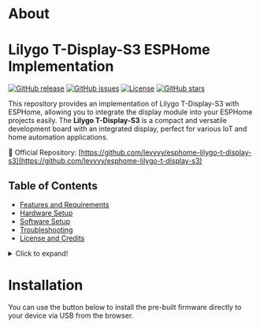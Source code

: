 # About

# Lilygo T-Display-S3 ESPHome Implementation

[![GitHub release](https://img.shields.io/github/release/levvvy/esphome-lilygo-t-display-s3.svg)](https://github.com/levvvy/esphome-lilygo-t-display-s3/releases)
[![GitHub issues](https://img.shields.io/github/issues/levvvy/esphome-lilygo-t-display-s3.svg)](https://github.com/levvvy/esphome-lilygo-t-display-s3/issues)
[![License](https://img.shields.io/github/license/levvvy/esphome-lilygo-t-display-s3)](https://github.com/levvvy/esphome-lilygo-t-display-s3/blob/main/LICENSE)
[![GitHub stars](https://img.shields.io/github/stars/levvvy/esphome-lilygo-t-display-s3.svg)](https://github.com/levvvy/esphome-lilygo-t-display-s3/stargazers)

This repository provides an implementation of Lilygo T-Display-S3 with ESPHome, allowing you to integrate the display module into your ESPHome projects easily. The **Lilygo T-Display-S3** is a compact and versatile development board with an integrated display, perfect for various IoT and home automation applications.

🔗 Official Repository: [https://github.com/levvvy/esphome-lilygo-t-display-s3](https://github.com/levvvy/esphome-lilygo-t-display-s3)

## Table of Contents

- [Features and Requirements](#features-and-requirements)
- [Hardware Setup](#hardware-setup)
- [Software Setup](#software-setup)
- [Troubleshooting](#troubleshooting)
- [License and Credits](#license-and-credits)

<details>
  <summary>Click to expand!</summary>
  
  ## Features and Requirements 🔧💻

  ### Features:
  * ESP32-S3 chip support
  * Integration with the ST7789V 1.9″ 320×170 Color IPS TFT Display
  * Display of various sensor data, time, and custom text
  * Configurable display layout and themes
  * Over-the-Air (OTA) firmware updates
  * Support for Home Assistant integration

  ### Requirements:
  * Lilygo T-Display-S3 board
  * Micro-USB cable for programming and power supply
  * ESPHome (version 2022.02.0 or later)
  * Home Assistant (optional, for integration)

  ⚠️ Note: This implementation has been tested with the Lilygo T-Display-S3 board. It may not be compatible with other versions or clones of the T-Display board.

  ## Hardware Setup 🔌🔧

  1. Connect the Lilygo T-Display-S3 board to your computer using a Micro-USB cable. Ensure that the board is powered up and recognized by your computer.
  2. Check for any visible damage on the board, display, or components before proceeding. If you find any issues, contact the supplier or manufacturer for assistance.
  3. (Optional) If you plan to integrate additional sensors or peripherals with the T-Display-S3, follow the manufacturer's documentation to connect and configure them.
  4. Make sure the board is properly connected and powered during the entire software setup process.

  ## Software Setup 💾

  1. Install ESPHome on your computer following the official documentation: [Getting Started with ESPHome](https://esphome.io/guides/getting_started_command_line.html)

  2. Clone this repository to your local machine:
     ```
     git clone https://github.com/levvvy/esphome-lilygo-t-display-s3.git
     ```

  3. Change into the `esphome-lilygo-t-display-s3` directory and create a new file called `secrets.yaml`. Add your Wi-Fi credentials and other sensitive information to this file. Example:
     ```
     wifi_ssid: "your_wifi_ssid"
     wifi_password: "your_wifi_password"
     ```

  4. Edit the `esphome-lilygo-t-display-s3.yaml` file to configure the display layout, themes, and any additional sensors or peripherals you want to use. Check the comments in the file for guidance.

  5. Compile and upload the ESPHome firmware to your Lilygo T-Display-S3 board. You can use the following command, replacing `<your-device-name>` with a unique name for your device:
     ```
     esphome run -d <your-device-name> lilygo_t_display_s3.yaml
     ```

  6. (Optional) If you use Home Assistant, the board should now appear in the Integrations menu. Follow the instructions to add it to your Home Assistant instance.

  7. Your Lilygo T-Display-S3 should now be running the ESPHome firmware and displaying the configured information on the screen. Enjoy your new IoT display!

  ## Troubleshooting 🛠️🔍

  If you encounter any issues during the setup or usage of the Lilygo T-Display-S3 with ESPHome, try the following steps:

  1. Double-check your hardware connections and ensure the board is properly powered.
  2. Verify your Wi-Fi credentials and other sensitive information in the `secrets.yaml` file.
  3. Review the configuration in `esphome-lilygo-t-display-s3.yaml.yaml`, ensuring there are no errors or inconsistencies.
  4. Check the ESPHome logs for any error messages or warnings. Use the following command to view the logs, replacing `<your-device-name>` with the name you chose for your device:
     ```
     esphome logs -d <your-device-name> lilygo_t_display_s3.yaml
     ```

  5. Consult the [ESPHome documentation](https://esphome.io/) and [Lilygo T-Display-S3 GitHub documentation](https://github.com/Xinyuan-LilyGO/T-Display-S3) for further information and guidance.

  6. If you are still experiencing issues, please create a [new issue on the GitHub repository](https://github.com/levvvy/esphome-lilygo-t-display-s3/issues), providing as much detail as possible about your problem.

  ## Task List

  - [Soon™] Create Lilygo T-Display-S3 ESPHome implementation
  - [x] Write documentation
  - [x] Publish the GitHub repository
  - [ ] Add more example configurations

  ## License and Credits 📜🌟

  This project is licensed under the [MIT License](https://github.com/levvvy/esphome-lilygo-t-display-s3/blob/main/LICENSE).

</details>



# Installation

You can use the button below to install the pre-built firmware directly to your device via USB from the browser.

<esp-web-install-button manifest="./manifest.json"></esp-web-install-button>

<script type="module" src="https://unpkg.com/esp-web-tools@9.1.0/dist/web/install-button.js?module"></script>
